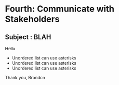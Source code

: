 # Fourth: Communicate with Stakeholders

## Subject : BLAH

Hello

* Unordered list can use asterisks
* Unordered list can use asterisks
* Unordered list can use asterisks

Thank you,
Brandon
